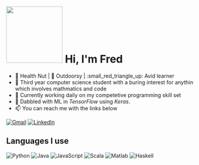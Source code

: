 <!--
**fr3632ho/fr3632ho** is a ✨ _special_ ✨ repository because its `README.md` (this file) appears on your GitHub profile.

Here are some ideas to get you started:

- 🔭 I’m currently working on ...
- 🌱 I’m currently learning ...
- 👯 I’m looking to collaborate on ...
- 🤔 I’m looking for help with ...
- 💬 Ask me about ...
- 📫 How to reach me: ...
- ⚡ Fun fact: ...
-->

# <img aling="left" src="https://github.com/fr3632ho/fr3632ho/blob/master/gifs/fourier1.gif" width=150 height=150> Hi, I'm Fred 
- :small_red_triangle_down: Health Nut | :small_blue_diamond: Outdoorsy  | :small_red_triangle_up: Avid learner  
- :school_satchel: Third year computer science student with a buring interest for anythin which involves mathmatics and code  
- :blue_book: Currently working daily on my competetive programming skill set
- :robot: Dabbled with ML in *TensorFlow* using *Keras*.
- :mailbox: You can reach me with the links below

[![Gmail](https://img.shields.io/badge/-GMAIL-D14836?style=for-the-badge&logo=gmail&logoColor=white)](mailto:fredrik.dannert@gmail.com)
[![LinkedIn](https://img.shields.io/badge/-LINKEDIN-0077B5?style=for-the-badge&logo=linkedin&logoColor=white)](https://www.linkedin.com/in/fredrikhd/)


## Languages I use
![Python](https://img.shields.io/badge/-Python-000000?style=flat&logo=python)
![Java](https://img.shields.io/badge/-Java-000000?style=flat&logo=java)
![JavaScript](https://img.shields.io/badge/-JavaScript-000000?style=flat&logo=javascript)
![Scala](https://img.shields.io/badge/-Scala-000000?style=flat&logo=scala)
![Matlab](https://img.shields.io/badge/-Matlab-000000?style=flat&logo=matlab)
![Haskell](https://img.shields.io/badge/-Haskell-000000?style=flat&logo=haskell)

